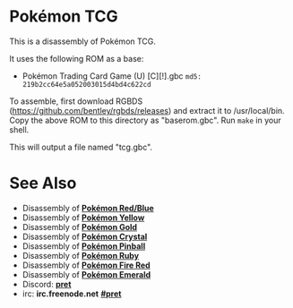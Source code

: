 # Pokémon TCG

This is a disassembly of Pokémon TCG.

It uses the following ROM as a base:

* Pokémon Trading Card Game (U) [C][!].gbc  `md5: 219b2cc64e5a052003015d4bd4c622cd`

To assemble, first download RGBDS (https://github.com/bentley/rgbds/releases) and extract it to /usr/local/bin.
Copy the above ROM to this directory as "baserom.gbc".
Run `make` in your shell.

This will output a file named "tcg.gbc".


# See Also

* Disassembly of [**Pokémon Red/Blue**][pokered]
* Disassembly of [**Pokémon Yellow**][pokeyellow]
* Disassembly of [**Pokémon Gold**][pokegold]
* Disassembly of [**Pokémon Crystal**][pokecrystal]
* Disassembly of [**Pokémon Pinball**][pokepinball]
* Disassembly of [**Pokémon Ruby**][pokeruby]
* Disassembly of [**Pokémon Fire Red**][pokefirered]
* Disassembly of [**Pokémon Emerald**][pokeemerald]
* Discord: [**pret**][Discord]
* irc: **irc.freenode.net** [**#pret**][irc]

[pokered]: https://github.com/pret/pokered
[pokeyellow]: https://github.com/pret/pokeyellow
[pokegold]: https://github.com/pret/pokegold
[pokecrystal]: https://github.com/pret/pokecrystal
[pokepinball]: https://github.com/pret/pokepinball
[pokeruby]: https://github.com/pret/pokeruby
[pokefirered]: https://github.com/pret/pokefirered
[pokeemerald]: https://github.com/pret/pokeemerald
[Discord]: https://discord.gg/6EuWgX9
[irc]: https://kiwiirc.com/client/irc.freenode.net/?#pret
